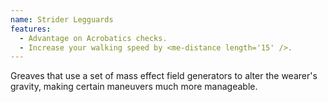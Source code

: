 ```yaml
---
name: Strider Legguards
features:
  - Advantage on Acrobatics checks.
  - Increase your walking speed by <me-distance length='15' />.
---
```

Greaves that use a set of mass effect field generators to alter the wearer's gravity, making certain maneuvers much more manageable.